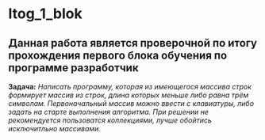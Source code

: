 # Itog_1_blok

## Данная работа является проверочной по итогу прохождения первого блока обучения по программе разработчик

**Задача:** 
*Написать программу, которая из имеющегося массива строк формирует массив из строк, длина которых меньше либо равна трём символам.
Первоначальный массив можно ввести с клавиатуры, либо задать на старте выполнения алгоритма.
При решении не рекомендуется пользоватся коллекциями, лучше обойтись исключитльно массивами.*
